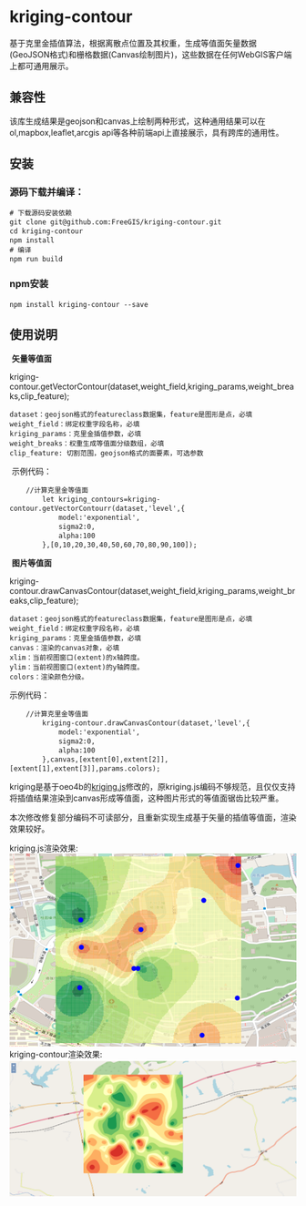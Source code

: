 # kriging-contour
基于克里金插值算法，根据离散点位置及其权重，生成等值面矢量数据(GeoJSON格式)和栅格数据(Canvas绘制图片)，这些数据在任何WebGIS客户端上都可通用展示。

## 兼容性

该库生成结果是geojson和canvas上绘制两种形式，这种通用结果可以在ol,mapbox,leaflet,arcgis api等各种前端api上直接展示，具有跨库的通用性。

## 安装
### 源码下载并编译：
```
# 下载源码安装依赖
git clone git@github.com:FreeGIS/kriging-contour.git
cd kriging-contour
npm install
# 编译
npm run build
```
### npm安装
```
npm install kriging-contour --save
```
## 使用说明
​	**矢量等值面**

kriging-contour.getVectorContour(dataset,weight_field,kriging_params,weight_breaks,clip_feature);

```
dataset：geojson格式的featureclass数据集，feature是图形是点，必填
weight_field：绑定权重字段名称，必填
kriging_params：克里金插值参数，必填
weight_breaks：权重生成等值面分级数组，必填
clip_feature: 切割范围，geojson格式的面要素，可选参数
```
​		示例代码：
```
	//计算克里金等值面
		let kriging_contours=kriging-contour.getVectorContourr(dataset,'level',{
			model:'exponential',
			sigma2:0,
			alpha:100
		},[0,10,20,30,40,50,60,70,80,90,100]);
```
​	**图片等值面**

kriging-contour.drawCanvasContour(dataset,weight_field,kriging_params,weight_breaks,clip_feature);
```
dataset：geojson格式的featureclass数据集，feature是图形是点，必填
weight_field：绑定权重字段名称，必填
kriging_params：克里金插值参数，必填
canvas：渲染的canvas对象，必填
xlim：当前视图窗口(extent)的x轴跨度。
ylim：当前视图窗口(extent)的y轴跨度。
colors：渲染颜色分级。
```
示例代码：
```
	//计算克里金等值面
		kriging-contour.drawCanvasContour(dataset,'level',{
			model:'exponential',
			sigma2:0,
			alpha:100
		},canvas,[extent[0],extent[2]],[extent[1],extent[3]],params.colors);

```



kriging是基于oeo4b的[kriging.js](https://github.com/oeo4b/kriging.js)修改的，原kriging.js编码不够规范，且仅仅支持将插值结果渲染到canvas形成等值面，这种图片形式的等值面锯齿比较严重。

本次修改修复部分编码不可读部分，且重新实现生成基于矢量的插值等值面，渲染效果较好。

kriging.js渲染效果:
![kriging图片渲染效果](https://github.com/FreeGIS/kriging-contour/blob/master/doc/raster.jpg)
kriging-contour渲染效果:
![kriging矢量渲染效果](https://github.com/FreeGIS/kriging-contour/blob/master/doc/vector.jpg)